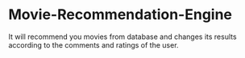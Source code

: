 # Movie-Recommendation-Engine
It will recommend you movies from database and changes its results according to the comments and ratings of the user.
